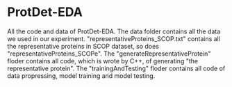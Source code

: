 # ProtDet-EDA
All the code and data of ProtDet-EDA. The data folder contains all the data we used in our experiment. "representativeProteins_SCOP.txt" contains all the representative proteins in SCOP dataset, so does "representativeProteins_SCOPe". The "generateRepresentativeProtein" floder contains all code, which is wrote by C++, of generating "the representative protein". The "trainingAndTesting" floder contains all code of data propressing, model training and model testing.
